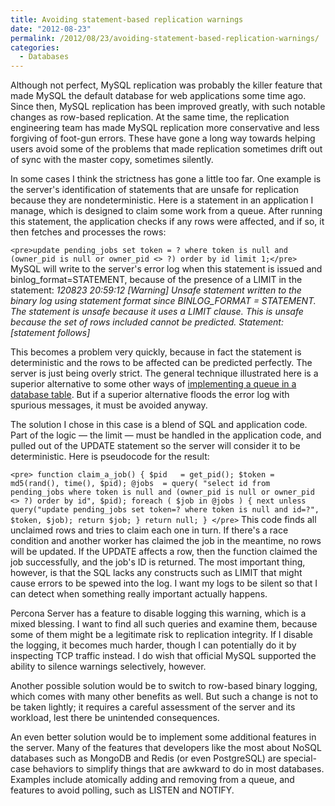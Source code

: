 ```yaml
---
title: Avoiding statement-based replication warnings
date: "2012-08-23"
permalink: /2012/08/23/avoiding-statement-based-replication-warnings/
categories:
  - Databases
---
```

Although not perfect, MySQL replication was probably the killer feature that made MySQL the default database for web applications some time ago. Since then, MySQL replication has been improved greatly, with such notable changes as row-based replication. At the same time, the replication engineering team has made MySQL replication more conservative and less forgiving of foot-gun errors. These have gone a long way towards helping users avoid some of the problems that made replication sometimes drift out of sync with the master copy, sometimes silently.

In some cases I think the strictness has gone a little too far. One example is the server's identification of statements that are unsafe for replication because they are nondeterministic. Here is a statement in an application I manage, which is designed to claim some work from a queue. After running this statement, the application checks if any rows were affected, and if so, it then fetches and processes the rows:

`<pre>update pending_jobs set token = ?
where token is null
  and (owner_pid is null or owner_pid <> ?)
order by id
limit 1;</pre>` 
MySQL will write to the server's error log when this statement is issued and binlog_format=STATEMENT, because of the presence of a LIMIT in the statement: *120823 20:59:12 [Warning] Unsafe statement written to the binary log using statement format since BINLOG_FORMAT = STATEMENT. The statement is unsafe because it uses a LIMIT clause. This is unsafe because the set of rows included cannot be predicted. Statement: [statement follows]*

This becomes a problem very quickly, because in fact the statement is deterministic and the rows to be affected can be predicted perfectly. The server is just being overly strict. The general technique illustrated here is a superior alternative to some other ways of [implementing a queue in a database table][1]. But if a superior alternative floods the error log with spurious messages, it must be avoided anyway.

The solution I chose in this case is a blend of SQL and application code. Part of the logic &#8212; the limit &#8212; must be handled in the application code, and pulled out of the UPDATE statement so the server will consider it to be deterministic. Here is pseudocode for the result:

`<pre>
function claim_a_job() {
   $pid   = get_pid();
   $token = md5(rand(), time(), $pid);
   @jobs  = query(
            "select id from pending_jobs
             where token is null and (owner_pid is null or owner_pid <> ?)
             order by id", $pid);
   foreach ( $job in @jobs ) {
      next unless query("update pending_jobs set token=?
                         where token is null and id=?", $token, $job);
      return $job;
   }
   return null;
}
</pre>` 
This code finds all unclaimed rows and tries to claim each one in turn. If there's a race condition and another worker has claimed the job in the meantime, no rows will be updated. If the UPDATE affects a row, then the function claimed the job successfully, and the job's ID is returned. The most important thing, however, is that the SQL lacks any constructs such as LIMIT that might cause errors to be spewed into the log. I want my logs to be silent so that I can detect when something really important actually happens.

Percona Server has a feature to disable logging this warning, which is a mixed blessing. I want to find all such queries and examine them, because some of them might be a legitimate risk to replication integrity. If I disable the logging, it becomes much harder, though I can potentially do it by inspecting TCP traffic instead. I do wish that official MySQL supported the ability to silence warnings selectively, however.

Another possible solution would be to switch to row-based binary logging, which comes with many other benefits as well. But such a change is not to be taken lightly; it requires a careful assessment of the server and its workload, lest there be unintended consequences.

An even better solution would be to implement some additional features in the server. Many of the features that developers like the most about NoSQL databases such as MongoDB and Redis (or even PostgreSQL) are special-case behaviors to simplify things that are awkward to do in most databases. Examples include atomically adding and removing from a queue, and features to avoid polling, such as LISTEN and NOTIFY.

 [1]: http://www.engineyard.com/blog/2011/5-subtle-ways-youre-using-mysql-as-a-queue-and-why-itll-bite-you/
